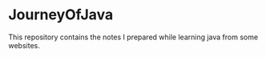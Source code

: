 # JourneyOfJava
This repository contains the notes I prepared while learning java from some websites.
